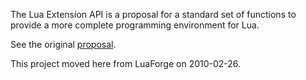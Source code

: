 The Lua Extension API is a proposal for a standard set of functions to provide a more complete programming environment for Lua.

See the original [proposal](http://lua-users.org/wiki/ExtensionProposal).

This project moved here from LuaForge on 2010-02-26.